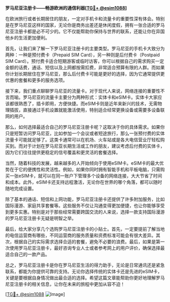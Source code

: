 **罗马尼亚注册卡——畅游欧洲的通信利器[[TG💪+ @esim1088](https://t.me/s/esim1088)]**

在欧洲旅行或者长期居住的朋友，一定对手机卡和流量卡的重要性深有体会。特别是在罗马尼亚这样的国家，无论你是商务出差还是休闲度假，拥有一张合适的罗马尼亚注册卡都是必不可少的。它不仅能帮助你保持与世界的联系，还能让你在异国他乡的生活更加便利。

首先，让我们来了解一下罗马尼亚注册卡的主要类型。罗马尼亚的手机卡大致分为两种：一种是预付费卡（Prepaid SIM Card），另一种则是后付费卡（Postpaid SIM Card）。预付费卡适合短期游客或临时访客，你可以根据自己的需求购买一定金额的话费，通话、短信以及上网都按需扣费，非常适合预算有限的人群。而如果你计划长期居住在罗马尼亚，那么后付费卡可能是更好的选择，因为它通常提供更优惠的套餐和更多的服务选项。

接下来，我们重点聊聊罗马尼亚的流量卡。对于现代人来说，网络连接的重要性不言而喻。罗马尼亚的流量卡主要分为两种形式：实体卡和eSIM卡。实体卡大家应该都很熟悉了，插卡即用，方便快捷。而eSIM卡则是近年来新兴的技术，无需物理插拔，直接通过手机设置就能激活使用，特别适合经常更换设备或需要多设备联网的用户。

那么，如何选择最适合自己的罗马尼亚注册卡呢？这取决于你的具体需求。如果你只是短暂访问罗马尼亚，比如参加一个会议或者短途旅行，那么一张预付费的实体流量卡可能就足够了。这类卡通常可以在机场、火车站或是各大电信营业厅轻松购买到。而对于计划在罗马尼亚长期生活或工作的朋友，建议考虑后付费的实体卡，因为它们往往提供更稳定的信号覆盖和更灵活的套餐选择。

当然，随着科技的发展，越来越多的人开始倾向于使用eSIM卡。eSIM卡的最大优势在于它的便携性和灵活性。例如，如果你同时拥有智能手机和平板电脑，只需购买一张eSIM卡，就可以在同一账户下管理多个设备的网络连接，大大节省了时间和成本。此外，eSIM卡还支持远程激活，无论你在世界的哪个角落，都可以随时随地完成设置。

除了基本的通话、短信和上网功能，罗马尼亚注册卡还提供了许多附加服务，比如国际漫游、家庭共享套餐等。这些服务不仅让沟通变得更加便捷，也让你能够享受到更多实惠。特别是对于那些经常需要跨国交流的人来说，选择一款支持国际漫游的罗马尼亚注册卡无疑是明智之举。

最后，给大家分享几个选购罗马尼亚注册卡的小贴士。首先，一定要提前了解当地的电信运营商有哪些，不同运营商的服务质量和资费标准可能会有很大差异。其次，根据自己的实际需求选择合适的套餐，避免不必要的浪费。最后，如果是第一次使用罗马尼亚注册卡，最好咨询专业人士或者参考网上的用户评价，确保选择最适合自己的一款产品。

总之，罗马尼亚注册卡是你在罗马尼亚生活的得力助手，无论是日常通讯还是紧急联系，都能为你提供可靠的支持。无论你选择传统的实体卡还是先进的eSIM卡，关键是要根据自身情况做出最合适的选择。希望这篇文章能帮助你更好地理解罗马尼亚注册卡的相关信息，让你在未来的旅程中更加从容不迫！

[[TG💪+ @esim1088](https://t.me/s/esim1088) ![Image](https://i.postimg.cc/4NQfJmqS/Snipaste-2025-05-13-00-14-12.png)]
